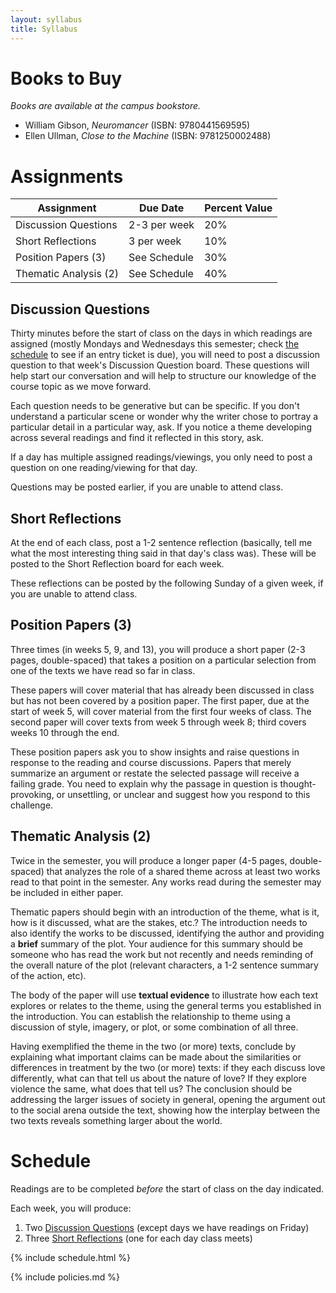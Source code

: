 ```yaml
---
layout: syllabus
title: Syllabus
---
```


# Books to Buy

*Books are available at the campus bookstore.*

* William Gibson, *Neuromancer* (ISBN: 9780441569595)
* Ellen Ullman, *Close to the Machine* (ISBN: 9781250002488)

# Assignments

| Assignment            | Due Date     | Percent Value |
|-----------------------|--------------|---------------|
| Discussion Questions  | 2-3 per week | 20%           |
| Short Reflections     | 3 per week   | 10%           |
| Position Papers (3)   | See Schedule | 30%           |
| Thematic Analysis (2) | See Schedule | 40%           |

## Discussion Questions

Thirty minutes before the start of class on the days in which readings are assigned (mostly Mondays and Wednesdays this semester; check [the schedule](#schedule) to see if an entry ticket is due), you will need to post a discussion question to that week's Discussion Question board. These questions will help start our conversation and will help to structure our knowledge of the course topic as we move forward.

Each question needs to be generative but can be specific. If you don't understand a particular scene or wonder why the writer chose to portray a particular detail in a particular way, ask. If you notice a theme developing across several readings and find it reflected in this story, ask.

If a day has multiple assigned readings/viewings, you only need to post a question on one reading/viewing for that day.

Questions may be posted earlier, if you are unable to attend class.

## Short Reflections

At the end of each class, post a 1-2 sentence reflection (basically, tell me what the most interesting thing said in that day's class was). These will be posted to the Short Reflection board for each week. 

These reflections can be posted by the following Sunday of a given week, if you are unable to attend class.

## Position Papers (3)

Three times (in weeks 5, 9, and 13), you will produce a short paper (2-3 pages, double-spaced) that takes a position on a particular selection from one of the texts we have read so far in class.

These papers will cover material that has already been discussed in class but has not been covered by a position paper. The first paper, due at the start of week 5, will cover material from the first four weeks of class. The second paper will cover texts from week 5 through week 8; third covers weeks 10 through the end.

These position papers ask you to show insights and raise questions in response to the reading and course discussions. Papers that merely summarize an argument or restate the selected passage will receive a failing grade. You need to explain why the passage in question is thought-provoking, or unsettling, or unclear and suggest how you respond to this challenge.

## Thematic Analysis (2)

Twice in the semester, you will produce a longer paper (4-5 pages, double-spaced) that analyzes the role of a shared theme across at least two works read to that point in the semester. Any works read during the semester may be included in either paper.

Thematic papers should begin with an introduction of the theme, what is it, how is it discussed, what are the stakes, etc.? The introduction needs to also identify the works to be discussed, identifying the author and providing a **brief** summary of the plot. Your audience for this summary should be someone who has read the work but not recently and needs reminding of the overall nature of the plot (relevant characters, a 1-2 sentence summary of the action, etc).

The body of the paper will use **textual evidence** to illustrate how each text explores or relates to the theme, using the general terms you established in the introduction. You can establish the relationship to theme using a discussion of style, imagery, or plot, or some combination of all three.

Having exemplified the theme in the two (or more) texts, conclude by explaining what important claims can be made about the similarities or differences in treatment by the two (or more) texts: if they each discuss love differently, what can that tell us about the nature of love? If they explore violence the same, what does that tell us? The conclusion should be addressing the larger issues of society in general, opening the argument out to the social arena outside the text, showing how the interplay between the two texts reveals something larger about the world.

# Schedule

Readings are to be completed *before* the start of class on the day indicated.

Each week, you will produce:

1. Two [Discussion Questions](#discussion-questions) (except days we have readings on Friday)
1. Three [Short Reflections](#short-reflections) (one for each day class meets)

{% include schedule.html %}

{% include policies.md %}

